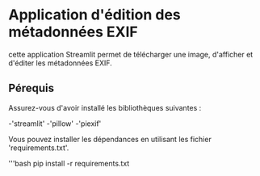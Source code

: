 # Application d'édition des métadonnées EXIF

cette application Streamlit permet de télécharger une image, d'afficher et d'éditer les métadonnées EXIF.

## Pérequis

Assurez-vous d'avoir installé les bibliothèques suivantes :

-'streamlit'
-'pillow'
-'piexif'

Vous pouvez installer les dépendances en utilisant les fichier 'requirements.txt'.

'''bash
pip install -r requirements.txt